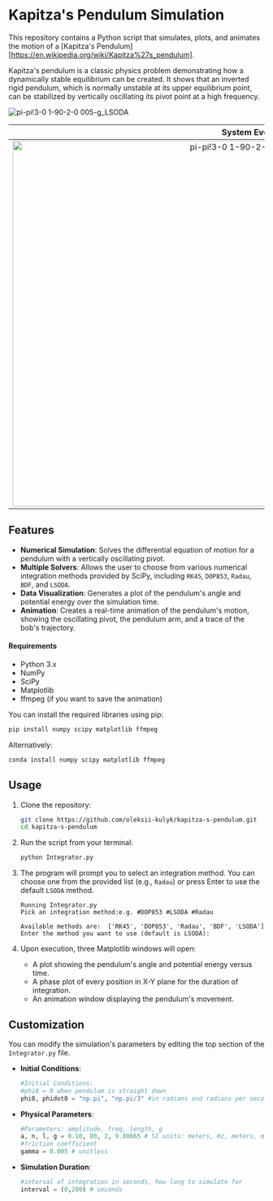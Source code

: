 # Kapitza's Pendulum Simulation
This repository contains a Python script that simulates, plots, and animates the motion of a [Kapitza's Pendulum][https://en.wikipedia.org/wiki/Kapitza%27s_pendulum].

Kapitza's pendulum is a classic physics problem demonstrating how a dynamically stable equilibrium can be created. It shows that an inverted rigid pendulum, which is normally unstable at its upper equilibrium point, can be stabilized by vertically oscillating its pivot point at a high frequency.

![pi-pi!3-0 1-90-2-0 005-g_LSODA](https://github.com/user-attachments/assets/f2d3410b-65b7-4246-9b0e-329bfdf7f9b3)

 System Evolution | System Phase
:-------------------------:|:-------------------------:
<img width="960" height="720" alt="pi-pi!3-0 1-90-2-0 005-g_LSODA" src="https://github.com/user-attachments/assets/0432c2ea-f141-4c23-8ecd-d413c6644bce" />  |  <img width="960" height="720" alt="Phase-pi-pi!3-0 1-90-2-0 005-g_LSODA" src="https://github.com/user-attachments/assets/ed91f9bc-81fd-4137-b202-313997e22c6d" />

## Features
*   **Numerical Simulation**: Solves the differential equation of motion for a pendulum with a vertically oscillating pivot.
*   **Multiple Solvers**: Allows the user to choose from various numerical integration methods provided by SciPy, including `RK45`, `DOP853`, `Radau`, `BDF`, and `LSODA`.
*   **Data Visualization**: Generates a plot of the pendulum's angle and potential energy over the simulation time.
*   **Animation**: Creates a real-time animation of the pendulum's motion, showing the oscillating pivot, the pendulum arm, and a trace of the bob's trajectory.
#### Requirements
*   Python 3.x
*   NumPy
*   SciPy
*   Matplotlib
*   ffmpeg (if you want to save the animation)

You can install the required libraries using pip:
```bash
pip install numpy scipy matplotlib ffmpeg
```
Alternatively:
```bash
conda install numpy scipy matplotlib ffmpeg
```

## Usage
1.  Clone the repository:
    ```bash
    git clone https://github.com/oleksii-kulyk/kapitza-s-pendulum.git
    cd kapitza-s-pendulum
    ```

2.  Run the script from your terminal:
    ```bash
    python Integrator.py
    ```

3.  The program will prompt you to select an integration method. You can choose one from the provided list (e.g., `Radau`) or press Enter to use the default `LSODA` method.

    ```
    Running Integrator.py
    Pick an integration method:e.g. #DOP853 #LSODA #Radau

    Available methods are:  ['RK45', 'DOP853', 'Radau', 'BDF', 'LSODA']
    Enter the method you want to use (default is LSODA):
    ```

4.  Upon execution, three Matplotlib windows will open:
    *   A plot showing the pendulum's angle and potential energy versus time.
    *   A phase plot of every position in X-Y plane for the duration of integration.
    *   An animation window displaying the pendulum's movement.
## Customization
You can modify the simulation's parameters by editing the top section of the `Integrator.py` file.

*   **Initial Conditions**:
    ```python
    #Initial Conditions:
    #phi0 = 0 when pendulum is straight down
    phi0, phidot0 = "np.pi", "np.pi/3" #in radians and radians per second
    ```

*   **Physical Parameters**:
    ```python
    #Parameters: amplitude, freq, length, g
    a, n, l, g = 0.10, 80, 2, 9.80665 # SI units: meters, Hz, meters, m/s^2
    #friction coefficient
    gamma = 0.005 # unitless
    ```

*   **Simulation Duration**:
    ```python
    #interval of integration in seconds, how long to simulate for
    interval = (0,200) # seconds
